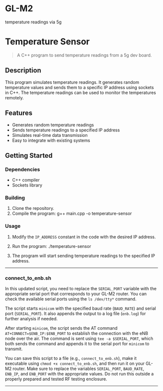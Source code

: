 # GL-M2
temperature readings via 5g

# Temperature Sensor


> A C++ program to send temperature readings from a 5g dev board.

## Description

This program simulates temperature readings. It generates random temperature values and sends them to a specific IP address using sockets in C++. The temperature readings can be used to monitor the temperatures remotely.

## Features

- Generates random temperature readings
- Sends temperature readings to a specified IP address
- Simulates real-time data transmission
- Easy to integrate with existing systems

## Getting Started

### Dependencies

- C++ compiler
- Sockets library

### Building

1. Clone the repository.
2. Compile the program:
g++ main.cpp -o temperature-sensor


### Usage

1. Modify the `IP_ADDRESS` constant in the code with the desired IP address.
2. Run the program:
./temperature-sensor

  
3. The program will start sending temperature readings to the specified IP address.

***********************************
### connect_to_enb.sh ###

In this updated script, you need to replace the `SERIAL_PORT` variable with the appropriate serial port that corresponds to your GL-M2 router. You can check the available serial ports using the `ls /dev/tty*` command.

The script starts `minicom` with the specified baud rate (`BAUD_RATE`) and serial port (`SERIAL_PORT`). It also appends the output to a log file (`enb.log`) for further analysis if needed.

After starting `minicom`, the script sends the AT command `AT+CONNECT=$ENB_IP:$ENB_PORT` to establish the connection with the eNB node over the air. The command is sent using `tee -a $SERIAL_PORT`, which both sends the command and appends it to the serial port for `minicom` to transmit.

You can save this script to a file (e.g., `connect_to_enb.sh`), make it executable using `chmod +x connect_to_enb.sh`, and then run it on your GL-M2 router. Make sure to replace the variables `SERIAL_PORT`, `BAUD_RATE`, `ENB_IP`, and `ENB_PORT` with the appropriate values.
Do not run this outside a properly prepared and tested RF testing enclosure.

**********************************
